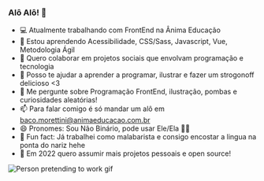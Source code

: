 ### Alô Alô! 👋

- 💻 Atualmente trabalhando com FrontEnd na Ânima Educação
- 🌱 Estou aprendendo Acessibilidade, CSS/Sass, Javascript, Vue, Metodologia Ágil
- 💜 Quero colaborar em projetos sociais que envolvam programação e tecnologia
- 🥰 Posso te ajudar a aprender a programar, ilustrar e fazer um strogonoff delicioso <3
- 💬 Me pergunte sobre Programação FrontEnd, ilustração, pombas e curiosidades aleatórias!
- 📫 Para falar comigo é só mandar um alô em baco.morettini@animaeducacao.com.br
- 😄 Pronomes: Sou Não Binário, pode usar Ele/Ela 🏳️‍🌈
- 🤹 Fun fact: Já trabalhei como malabarista e consigo encostar a lingua na ponta do nariz hehe 
- 🤞  Em 2022 quero assumir mais projetos pessoais e open source!

![Person pretending to work gif](https://media.giphy.com/media/3ohs4jnnmnxfkYiGic/giphy-downsized-large.gif)
